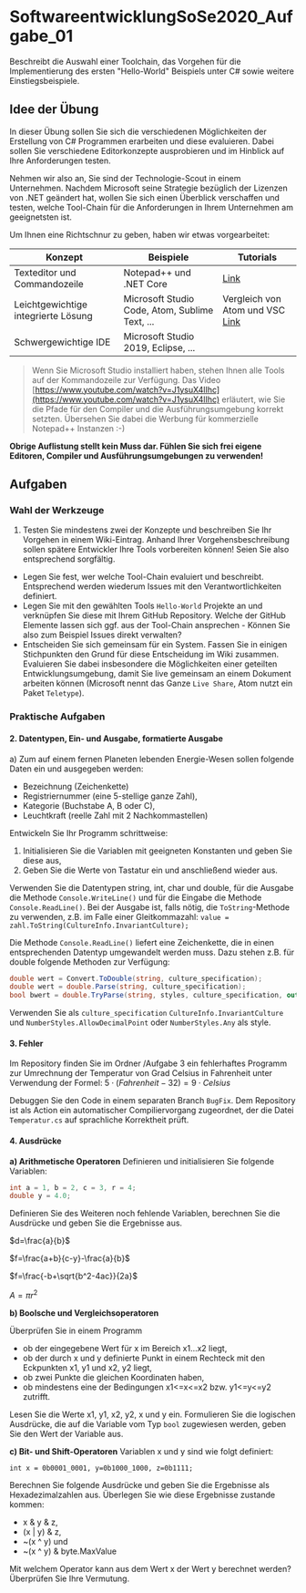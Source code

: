 # SoftwareentwicklungSoSe2020_Aufgabe_01

Beschreibt die Auswahl einer Toolchain, das Vorgehen für die Implementierung des ersten "Hello-World" Beispiels unter C# sowie weitere Einstiegsbeispiele.

## Idee der Übung

In dieser Übung sollen Sie sich die verschiedenen Möglichkeiten der Erstellung von C# Programmen erarbeiten und diese evaluieren. Dabei sollen Sie verschiedene Editorkonzepte ausprobieren und im Hinblick auf Ihre Anforderungen testen.

Nehmen wir also an, Sie sind der Technologie-Scout in einem Unternehmen. Nachdem Microsoft seine Strategie bezüglich der Lizenzen von .NET geändert hat, wollen Sie sich einen Überblick verschaffen und testen, welche Tool-Chain für die Anforderungen in Ihrem Unternehmen am geeignetsten ist.

Um Ihnen eine Richtschnur zu geben, haben wir etwas vorgearbeitet:

| Konzept                             | Beispiele                                      | Tutorials                                                                                                                                                                                  |
| ----------------------------------- | ---------------------------------------------- | ------------------------------------------------------------------------------------------------------------------------------------------------------------------------------------------ |
| Texteditor und Commandozeile        | Notepad++ und .NET Core                        | [Link](https://www.youtube.com/watch?v=LlTHXtKIb3E&list=PLdo4fOcmZ0oWoazjhXQzBKMrFuArxpW80&index=2) |
| Leichtgewichtige integrierte Lösung | Microsoft Studio Code, Atom, Sublime Text, ... |  Vergleich von Atom und VSC [Link](https://t3n.de/news/code-editoren-atom-vs-code-1084775/)                                                                                                                                                                                          |
| Schwergewichtige IDE                | Microsoft Studio 2019, Eclipse, ...            |                                                                                                                                                                                            |

> Wenn Sie Microsoft Studio installiert haben, stehen Ihnen alle Tools auf der Kommandozeile zur Verfügung. Das Video [https://www.youtube.com/watch?v=J1ysuX4lIhc](https://www.youtube.com/watch?v=J1ysuX4lIhc) erläutert, wie Sie die Pfade für den Compiler und die Ausführungsumgebung korrekt setzten. Übersehen Sie dabei die Werbung für kommerzielle Notepad++ Instanzen :-)

**Obrige Auflistung stellt kein Muss dar. Fühlen Sie sich frei eigene Editoren, Compiler und Ausführungsumgebungen zu verwenden!**

## Aufgaben

### Wahl der Werkzeuge

1. Testen Sie mindestens zwei der Konzepte und beschreiben Sie Ihr Vorgehen in einem Wiki-Eintrag. Anhand Ihrer Vorgehensbeschreibung sollen spätere Entwickler Ihre Tools vorbereiten können! Seien Sie also entsprechend sorgfältig.
  + Legen Sie fest, wer welche Tool-Chain evaluiert und beschreibt.  Entsprechend werden wiederum Issues mit den Verantwortlichkeiten definiert.
  + Legen Sie mit den gewählten Tools `Hello-World` Projekte an und verknüpfen Sie diese mit Ihrem GitHub Repository. Welche der GitHub Elemente lassen sich ggf. aus der Tool-Chain ansprechen - Können Sie also zum Beispiel Issues direkt verwalten?
  + Entscheiden Sie sich gemeinsam für ein System. Fassen Sie in einigen Stichpunkten den Grund für diese Entscheidung im Wiki zusammen. Evaluieren Sie dabei insbesondere die Möglichkeiten einer geteilten Entwicklungsumgebung, damit Sie live gemeinsam an einem Dokument arbeiten können (Microsoft nennt das Ganze `Live Share`, Atom nutzt ein Paket `Teletype`).

### Praktische Aufgaben

#### 2. Datentypen, Ein- und Ausgabe, formatierte Ausgabe

a) Zum auf einem fernen Planeten lebenden Energie-Wesen sollen folgende Daten ein und ausgegeben werden:
+ Bezeichnung (Zeichenkette)
+  Registriernummer (eine 5-stellige ganze Zahl),
+  Kategorie (Buchstabe A, B oder C),
+  Leuchtkraft (reelle Zahl mit 2 Nachkommastellen)

Entwickeln Sie Ihr Programm schrittweise:
1. Initialisieren Sie die Variablen mit geeigneten Konstanten und geben Sie diese aus,
2. Geben Sie die Werte von Tastatur ein und anschließend wieder aus.

Verwenden Sie die Datentypen string, int, char und double, für die Ausgabe die Methode `Console.WriteLine()` und für die Eingabe die Methode `Console.ReadLine()`. Bei der Ausgabe ist, falls nötig, die `ToString`-Methode zu verwenden, z.B. im Falle einer Gleitkommazahl:
`value = zahl.ToString(CultureInfo.InvariantCulture);`

Die Methode `Console.ReadLine()` liefert eine Zeichenkette, die in einen entsprechenden Datentyp umgewandelt werden muss. Dazu stehen z.B. für double folgende Methoden zur Verfügung:

```csharp
double wert = Convert.ToDouble(string, culture_specification);
double wert = double.Parse(string, culture_specification);
bool bwert = double.TryParse(string, styles, culture_specification, out wert);
```

Verwenden Sie als `culture_specification` `CultureInfo.InvariantCulture`
und `NumberStyles.AllowDecimalPoint` oder `NumberStyles.Any` als style.

#### 3. Fehler

Im Repository finden Sie im Ordner /Aufgabe 3 ein fehlerhaftes Programm zur Umrechnung der Temperatur von Grad Celsius in Fahrenheit unter Verwendung der Formel: $5 \cdot (Fahrenheit − 32) = 9 \cdot Celsius$

Debuggen Sie den Code in einem separaten Branch `BugFix`. Dem Repository ist als Action ein automatischer Compiliervorgang zugeordnet, der die Datei `Temperatur.cs` auf sprachliche Korrektheit prüft.

#### 4. Ausdrücke

**a) Arithmetische Operatoren**
Definieren und initialisieren Sie folgende Variablen:

```csharp
int a = 1, b = 2, c = 3, r = 4;
double y = 4.0;
```

Definieren Sie des Weiteren noch fehlende Variablen, berechnen Sie die Ausdrücke und geben Sie die Ergebnisse aus.

$d=\frac{a}{b}$

$f=\frac{a+b}{c-y}-\frac{a}{b}$

$f=\frac{-b+\sqrt{b^2-4ac}}{2a}$

$A = \pi r^2$

**b) Boolsche und Vergleichsoperatoren**

Überprüfen Sie in einem Programm
+ ob der eingegebene Wert für x im Bereich x1...x2 liegt,
+ ob der durch x und y definierte Punkt in einem Rechteck mit den Eckpunkten x1, y1 und x2, y2 liegt,
+ ob zwei Punkte die gleichen Koordinaten haben,
+ ob mindestens eine der Bedingungen x1<=x<=x2 bzw. y1<=y<=y2 zutrifft.

Lesen Sie die Werte x1, y1, x2, y2, x und y ein. Formulieren Sie die logischen Ausdrücke, die auf die
Variable vom Typ `bool` zugewiesen werden, geben Sie den Wert der Variable aus.

**c) Bit- und Shift-Operatoren**
Variablen x und y sind wie folgt definiert:

```
int x = 0b0001_0001, y=0b1000_1000, z=0b1111;
```

Berechnen Sie folgende Ausdrücke und geben Sie die Ergebnisse als Hexadezimalzahlen aus. Überlegen Sie wie diese Ergebnisse zustande kommen:
+ x & y & z,
+ (x | y) & z,
+ ~(x ^ y) und
+ ~(x ^ y) & byte.MaxValue

Mit welchem Operator kann aus dem Wert x der Wert y berechnet werden? Überprüfen Sie Ihre Vermutung.
